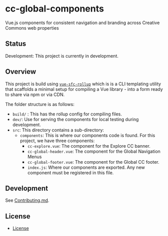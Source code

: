 # cc-global-components
Vue.js components for consistent navigation and branding across Creative Commons web properties

## Status
Development: This project is currently in development.

## Overview
This project is build using [`vue-sfc-rollup`](https://www.npmjs.com/package/vue-sfc-rollup) which is is a CLI templating utility that scaffolds a minimal setup for compiling a Vue library - into a form ready to share via npm or via CDN.

The folder structure is as follows:
- `build/` : This has the rollup config for compiling files.
- `dev/`: Use for serving the components for local testing during development.
- `src`: This directory contains a sub-directory:
    - `components`: This is where our components code is found. For this project, we have three components: 
      - `cc-explore.vue`: The component for the Explore CC banner.
      - `cc-global-header.vue`: The component for the Global Navigation Menus
      - `cc-global-footer.vue`: The component for the Global CC footer.
      - `index.js`: Where our components are exported. Any new component must be registered in this file.

## Development
See [Contributing.md](Contributing.md).

## License
- [License](LICENSE)
  
